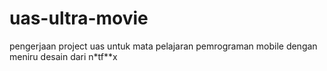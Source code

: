 # uas-ultra-movie
pengerjaan project uas untuk mata pelajaran pemrograman mobile
dengan meniru desain dari n*tf**x
